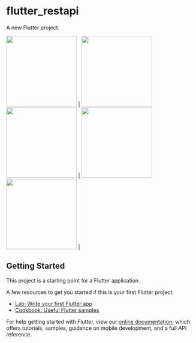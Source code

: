 # flutter_restapi

A new Flutter project.

<img src="https://user-images.githubusercontent.com/15108480/163139667-8c7bf003-002c-41a7-9205-b1db3c862887.jpg" width="188"> |
<img src="https://user-images.githubusercontent.com/15108480/163139717-d6fee566-b4a7-4b41-8c0e-08d0d03824ed.jpg" width="188">
<img src="https://user-images.githubusercontent.com/15108480/163139743-1b5d3a56-8120-4c95-b0a2-9c2c0bac10e6.jpg" width="188"> |
<img src="https://user-images.githubusercontent.com/15108480/163139764-71456752-c70b-4775-85fd-628e2a57594c.jpg" width="188">
<img src="https://user-images.githubusercontent.com/15108480/163139777-d9e4b1fd-a70e-4e56-a3bf-9abbcc17a63a.jpg" width="188"> |
## Getting Started

This project is a starting point for a Flutter application.

A few resources to get you started if this is your first Flutter project:

- [Lab: Write your first Flutter app](https://flutter.dev/docs/get-started/codelab)
- [Cookbook: Useful Flutter samples](https://flutter.dev/docs/cookbook)

For help getting started with Flutter, view our
[online documentation](https://flutter.dev/docs), which offers tutorials,
samples, guidance on mobile development, and a full API reference.
